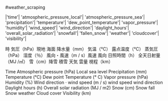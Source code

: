 #weather_scraping


|'time'| 'atmospheric_pressure_local'| 'atmospheric_pressure_sea'| 'precipitation'| 'temperature'| 'dew_point_temperature'| 'vapor_pressure'| 'humidity'| 'wind_speed'| 'wind_direction'| 'daylight_hours'| 'overall_solar_radiation'| 'snowfall'| 'fallen_snow'| 'weather'| 'cloudcover'| 'visibility'|    

時
気圧（hPa）現地 海面
降水量（mm） 
気温（℃）
露点温度（℃）
蒸気圧（hPa）
湿度（％）
風向・風速（m / s）風速	風向
日照時間（h）
全天日射量（MJ /㎡）
雪（cm）降雪	積雪
天気
雲量
視程（km）

Time
Atmospheric pressure (hPa) Local sea level
Precipitation (mm)
Temperature (℃)
Dew point Temperature (° C)
Vapor pressure (hPa)
Humidity (%)
Wind direction · wind speed (m / s) wind speed wind direction
Daylight hours (h)
Overall solar radiation (MJ / m2)
Snow (cm) Snow fall Snow
weather
Cloud cover
Visibility (km)
